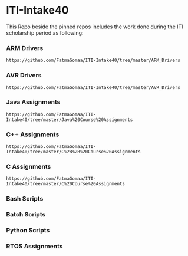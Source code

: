 # ITI-Intake40
This Repo beside the pinned repos includes the work done during the ITI scholarship period as following:
### ARM Drivers
```
https://github.com/FatmaGomaa/ITI-Intake40/tree/master/ARM_Drivers
```
### AVR Drivers
```
https://github.com/FatmaGomaa/ITI-Intake40/tree/master/AVR_Drivers
```
### Java Assignments
```
https://github.com/FatmaGomaa/ITI-Intake40/tree/master/Java%20Course%20Assignments
```
### C++ Assignments
```
https://github.com/FatmaGomaa/ITI-Intake40/tree/master/C%2B%2B%20Course%20Assignments
```
### C Assignments
```
https://github.com/FatmaGomaa/ITI-Intake40/tree/master/C%20Course%20Assignments
```
### Bash Scripts
### Batch Scripts
### Python Scripts
### RTOS Assignments
